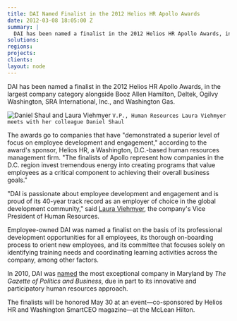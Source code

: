 ```yaml
---
title: DAI Named Finalist in the 2012 Helios HR Apollo Awards
date: 2012-03-08 18:05:00 Z
summary: |
  DAI has been named a finalist in the 2012 Helios HR Apollo Awards, in the largest company category alongside Booz Allen Hamilton, Deltek, Ogilvy Washington, SRA International, Inc., and Washington Gas.
solutions:
regions:
projects:
clients:
layout: node
---
```

DAI has been named a finalist in the 2012 Helios HR Apollo Awards, in the largest company category alongside Booz Allen Hamilton, Deltek, Ogilvy Washington, SRA International, Inc., and Washington Gas.

![Daniel Shaul and Laura Viehmyer][1]
`V.P., Human Resources Laura Viehmyer meets with her colleague Daniel Shaul`

The awards go to companies that have "demonstrated a superior level of focus on employee development and engagement," according to the award's sponsor, Helios HR, a Washington, D.C.-based human resources management firm. "The finalists of Apollo represent how companies in the D.C. region invest tremendous energy into creating programs that value employees as a critical component to achieving their overall business goals."

"DAI is passionate about employee development and engagement and is proud of its 40-year track record as an employer of choice in the global development community," said [Laura Viehmyer][2], the company's Vice President of Human Resources.

Employee-owned DAI was named a finalist on the basis of its professional development opportunities for all employees, its thorough on-boarding process to orient new employees, and its committee that focuses solely on identifying training needs and coordinating learning activities across the company, among other factors.

In 2010, DAI was [named][3] the most exceptional company in Maryland by _The Gazette of Politics and Business_, due in part to its innovative and participatory human resources approach.     

The finalists will be honored May 30 at an event—co-sponsored by Helios HR and Washington SmartCEO magazine—at the McLean Hilton.

[1]: http://dai.com/sites/default/files/pictures/HRTeam.jpg
[2]: /who-we-are/leadership/laura-viehmyer
[3]: ../../news-publications/news/dai-named-most-exceptional-company-maryland
